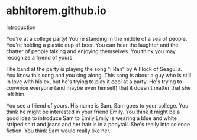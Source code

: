 # abhitorem.github.io
Introduction

You're at a college party! You're standing in the middle of a sea of people. You're holding a plastic cup of beer. You can hear the laughter and the chatter of people talking and enjoying themselves. You think you may recognize a friend of yours.


The band at the party is playing the song "I Ran" by A Flock of Seagulls. You know this song and you sing along.
This song is about a guy who is still in love with his ex, but he's trying to play it cool at a party. He's trying to convince everyone (and maybe even himself) that it doesn't matter that she left him.

You see a friend of yours. His name is Sam. Sam goes to your college. You think he might be interested in your friend Emily. You think it might be a good idea to introduce Sam to Emily.Emily is wearing a blue and white striped shirt and jeans and her hair is in a ponytail. She's really into science fiction. You think Sam would really like her.


